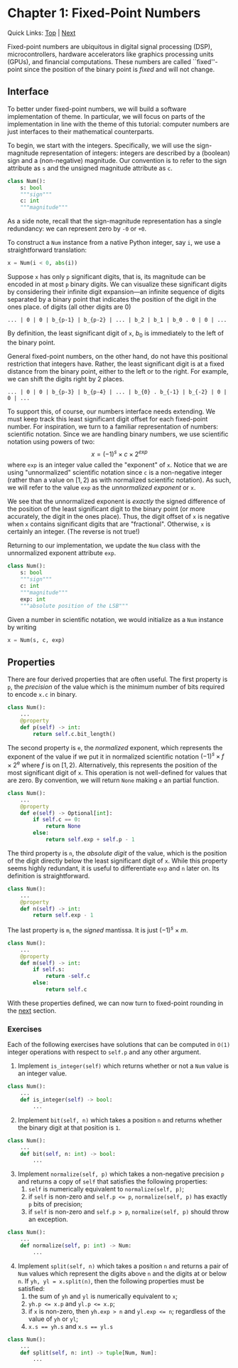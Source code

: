# Chapter 1: Fixed-Point Numbers

Quick Links: [Top](../README.md) | [Next](02-fixed-round.md)

Fixed-point numbers are ubiquitous
  in digital signal processing (DSP), microcontrollers,
  hardware accelerators like graphics processing units (GPUs),
  and financial computations.
These numbers are called ``fixed''-point
  since the position of the binary point
  is _fixed_ and will not change.

## Interface

To better under fixed-point numbers,
  we will build a software implementation
  of theme.
In particular,
  we will focus on parts of the implementation
  in line with the theme of this tutorial:
  computer numbers are just interfaces to
  their mathematical counterparts.

To begin,
  we start with the integers.
Specifically,
  we will use the sign-magnitude representation
  of integers: integers are described by a (boolean) sign
  and a (non-negative) magnitude.
Our convention is to refer
  to the sign attribute as `s` and
  the unsigned magnitude attribute as `c`.
```python
class Num():
    s: bool
    """sign"""
    c: int
    """magnitude"""
```
As a side note,
  recall that the sign-magnitude representation
  has a single redundancy: we can represent
  zero by `-0` or `+0`.

To construct a `Num` instance from a native Python integer, say `i`,
  we use a straightforward translation:
```python
x = Num(i < 0, abs(i))
```
Suppose `x` has only `p` significant digits,
  that is, its magnitude can be encoded in
  at most `p` binary digits.
We can visualize these significant digits
  by considering their infinite digit expansion&mdash;an
  infinite sequence of digits separated by
  a binary point that indicates the position
  of the digit in the ones place.
  of digits (all other digits are 0)
```
... | 0 | 0 | b_{p-1} | b_{p-2} | ... | b_2 | b_1 | b_0 . 0 | 0 | ... 
```
By definition,
  the least significant digit of `x`,
  $b_0$ is immediately to the left of the binary point.

General fixed-point numbers,
  on the other hand, do not have this positional
  restriction that integers have.
Rather,
  the least significant digit is at a fixed
  distance from the binary point,
  either to the left or to the right.
For example,
  we can shift the digits right by 2 places.
```
... | 0 | 0 | b_{p-3} | b_{p-4} | ... | b_{0} . b_{-1} | b_{-2} | 0 | 0 | ... 
```

To support this, of course,
  our numbers interface needs extending.
We must keep track this least significant digit
  offset for each fixed-point number.
For inspiration,
  we turn to a familiar representation of numbers:
  scientific notation.
Since we are handling binary numbers,
  we use scientific notation using powers of two:
  $$ x = (-1)^s \times c \times 2^{exp} $$
  where `exp` is an integer value called
  the "exponent" of `x`.
Notice that we are using
  "unnormalized" scientific notation
  since `c` is a non-negative integer
  (rather than a value on $[1, 2)$
  as with normalized scientific notation).
As such,
  we will refer to the value `exp`
  as the _unnormalized exponent_ or `x`.

We see that the unnormalized exponent
  is _exactly_ the signed difference of the
  position of the least significant digit to the binary point
  (or more accurately, the digit in the ones place).
Thus,
  the digit offset of `x` is negative
  when `x` contains significant digits
  that are "fractional".
Otherwise,
  `x` is certainly an integer.
(The reverse is not true!)

Returning to our implementation,
  we update the `Num` class with the unnormalized exponent
  attribute `exp`.
```python
class Num():
    s: bool
    """sign"""
    c: int
    """magnitude"""
    exp: int
    """absolute position of the LSB"""
```
Given a number in scientific notation,
  we would initialize as a `Num` instance by writing
```python
x = Num(s, c, exp)
```

## Properties

There are four derived properties
  that are often useful.
The first property is `p`,
  the _precision_ of the value
  which is the minimum number of bits
  required to encode `x.c` in binary.
```python
class Num():
    ...
    @property
    def p(self) -> int:
        return self.c.bit_length()
```
The second property is `e`,
  the _normalized_ exponent,
  which represents the exponent of the value
  if we put it in normalized scientific notation
  $(-1)^s \times f \times 2^{\text{e}}$ where $f$ is on $[1, 2)$.
Alternatively,
  this represents the position
  of the most significant digit of `x`.
This operation is not well-defined
  for values that are zero.
By convention,
  we will return `None` making `e`
  an partial function.
```python
class Num():
    ...
    @property
    def e(self) -> Optional[int]:
        if self.c == 0:
            return None
        else:
            return self.exp + self.p - 1
```
The third property is `n`,
  the _absolute digit_ of the value,
  which is the position of the digit
  directly below the least significant digit of `x`.
While this property seems highly redundant,
  it is useful to differentiate `exp` and `n`
  later on.
Its definition is straightforward.
```python
class Num():
    ...
    @property
    def n(self) -> int:
        return self.exp - 1
```
The last property is `m`, the _signed_ mantissa.
It is just $(-1)^s \times m$.
```python
class Num():
    ...
    @property
    def m(self) -> int:
        if self.s:
            return -self.c
        else:
            return self.c
```
With these properties defined,
  we can now turn to fixed-point rounding
  in the [next](02-fixed-round.md) section.

### Exercises

Each of the following exercises
  have solutions that can be computed in `O(1)`
  integer operations with respect to `self.p`
  and any other argument.

1. Implement `is_integer(self)` which returns whether
  or not a `Num` value is an integer value.
```python
class Num():
    ...
    def is_integer(self) -> bool:
        ...
```

2. Implement `bit(self, n)` which takes a position `n`
  and returns whether the binary digit at
  that position is `1`.
```python
class Num():
    ...
    def bit(self, n: int) -> bool:
        ...
```

3. Implement `normalize(self, p)` which takes a non-negative precision `p`
  and returns a copy of `self` that satisfies the following properties:
    1. `self` is numerically equivalent to `normalize(self, p)`;
    2. if `self` is non-zero and `self.p <= p`,
      `normalize(self, p)` has exactly `p` bits of precision;
    3. if `self` is non-zero and `self.p > p`,
      `normalize(self, p)` should throw an exception.
```python
class Num():
    ...
    def normalize(self, p: int) -> Num:
        ...
```

4. Implement `split(self, n)` which takes a position `n`
  and returns a pair of `Num` values which represent the digits
  above `n` and the digits at or below `n`.
  If `yh, yl = x.split(n)`,
    then the following properties must be satisfied:
    1. the sum of `yh` and `yl` is numerically equivalent to `x`;
    2. `yh.p <= x.p` and `yl.p <= x.p`;
    3. if `x` is non-zero, then `yh.exp > n` and `yl.exp <= n`;
      regardless of the value of `yh` or `yl`;
    4. `x.s == yh.s` and `x.s == yl.s`
```python
class Num():
    ...
    def split(self, n: int) -> tuple[Num, Num]:
        ...
```
